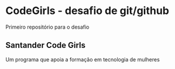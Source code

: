 # CodeGirls - desafio de git/github
Primeiro repositório para o desafio 

## Santander Code Girls
Um programa que apoia a formação em tecnologia de mulheres
[](https://app.becas-santander.com/pt-BR/program/bolsas-santander-tecnologia-code-girls-2022)

